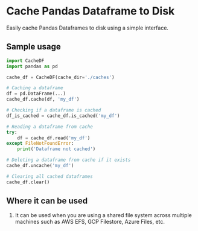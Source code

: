 # Cache Pandas Dataframe to Disk

Easily cache Pandas Dataframes to disk using a simple interface.

## Sample usage


```python
import CacheDF
import pandas as pd

cache_df = CacheDF(cache_dir='./caches')

# Caching a dataframe
df = pd.DataFrame(...)
cache_df.cache(df, 'my_df')

# Checking if a dataframe is cached
df_is_cached = cache_df.is_cached('my_df')

# Reading a dataframe from cache
try:
    df = cache_df.read('my_df')
except FileNotFoundError:
    print('Dataframe not cached')

# Deleting a dataframe from cache if it exists
cache_df.uncache('my_df')

# Clearing all cached dataframes
cache_df.clear()
```

## Where it can be used
1) It can be used when you are using a shared file system across multiple machines such as AWS EFS, GCP Filestore, Azure Files, etc.



